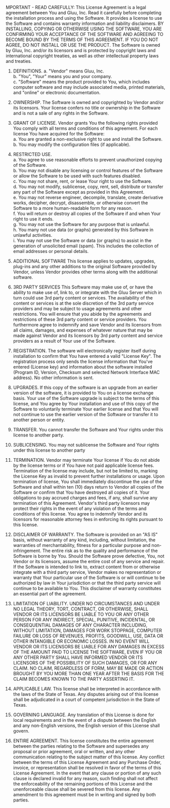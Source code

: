 MPORTANT - READ CAREFULLY: This License Agreement is a legal agreement between You and Gluu, Inc. Read it carefully before completing the installation process and using the Software. It provides a license to use the Software and contains warranty information and liability disclaimers. BY INSTALLING, COPYING OR OTHERWISE USING THE SOFTWARE, YOU ARE CONFIRMING YOUR ACCEPTANCE OF THE SOFTWARE AND AGREEING TO BECOME BOUND BY THE TERMS OF THIS AGREEMENT. IF YOU DO NOT AGREE, DO NOT INSTALL OR USE THE PRODUCT. The Software is owned by Gluu, Inc. and/or its licensors and is protected by copyright laws and international copyright treaties, as well as other intellectual property laws and treaties. 

1. DEFINITIONS.
 a. "Vendor" means Gluu, Inc.    
 b. "You", "Your" means you and your company.     
 c. "Software" means the product provided to You, which includes computer software and may include associated media, printed materials, and "online" or electronic documentation.      

2. OWNERSHIP. The Software is owned and copyrighted by Vendor and/or its licensors. Your license confers no title or ownership in the Software and is not a sale of any rights in the Software.

3. GRANT OF LICENSE. Vendor grants You the following rights provided You comply with all terms and conditions of this agreement. For each license You have acquired for the Software:     
 a. You are granted a non-exclusive right to use and install the Software.     
 b. You may modify the configuration files (if applicable).     

4. RESTRICTED USE.    
 a. You agree to use reasonable efforts to prevent unauthorized copying of the Software.     
 b. You may not disable any licensing or control features of the Software or allow the Software to be used with such features disabled.     
 c. You may not share, rent, or lease Your right to use the Software.     
 d. You may not modify, sublicense, copy, rent, sell, distribute or transfer any part of the Software except as provided in this Agreement.     
 e. You may not reverse engineer, decompile, translate, create derivative works, decipher, decrypt, disassemble, or otherwise convert the Software to a more human-readable form for any reason.     
 f. You will return or destroy all copies of the Software if and when Your right to use it ends.    
 g. You may not use the Software for any purpose that is unlawful.     
 h. You many not use data (or graphs) generated by this Software in unlawful activities.    
 i. You may not use the Software or data (or graphs) to assist in the generation of unsolicited email (spam). This includes the collection of email addresses or personal details.    

5. ADDITIONAL SOFTWARE This license applies to updates, upgrades, plug-ins and any other additions to the original Software provided by Vendor, unless Vendor provides other terms along with the additional software.

6. 3RD PARTY SERVICES This Software may make use of, or have the ability to make use of, link to, or integrate with the Gluu Server which in turn could use 3rd party content or services. The availability of the content or services is at the sole discretion of the 3rd party service providers and may be subject to usage agreements and other restrictions. You will ensure that you abide by the agreements and restrictions of these 3rd party content or service providers. You furthermore agree to indemnify and save Vendor and its licensors from all claims, damages, and expenses of whatever nature that may be made against Vendor and its licensors by 3rd party content and service providers as a result of Your use of the Software.

7. REGISTRATION. The software will electronically register itself during installation to confirm that You have entered a valid "License Key". The registration process only sends the license information that You've entered (License key) and information about the software installed (Program ID, Version, Checksum and selected Network Interface MAC address). No other information is sent.

8. UPGRADES. If this copy of the software is an upgrade from an earlier version of the software, it is provided to You on a license exchange basis. Your use of the Software upgrade is subject to the terms of this license, and You agree by Your installation and use of this copy of the Software to voluntarily terminate Your earlier license and that You will not continue to use the earlier version of the Software or transfer it to another person or entity.

9. TRANSFER. You cannot transfer the Software and Your rights under this license to another party.

10. SUBLICENSING. You may not sublicense the Software and Your rights under this license to another party

11. TERMINATION. Vendor may terminate Your license if You do not abide by the license terms or if You have not paid applicable license fees. Termination of the license may include, but not be limited to, marking the License Key as invalid to prevent further installations or usage. Upon termination of license, You shall immediately discontinue the use of the Software and shall within ten (10) days return to Vendor all copies of the Software or confirm that You have destroyed all copies of it. Your obligations to pay accrued charges and fees, if any, shall survive any termination of this Agreement. Vendor's third party licensors may protect their rights in the event of any violation of the terms and conditions of this license. You agree to indemnify Vendor and its licensors for reasonable attorney fees in enforcing its rights pursuant to this license.

12. DISCLAIMER OF WARRANTY. The Software is provided on an "AS IS" basis, without warranty of any kind, including, without limitation, the warranties of merchantability, fitness for a particular purpose and non- infringement. The entire risk as to the quality and performance of the Software is borne by You. Should the Software prove defective, You, not Vendor or its licensors, assume the entire cost of any service and repair. If the Software is intended to link to, extract content from or otherwise integrate with a third party service, Vendor makes no representation or warranty that Your particular use of the Software is or will continue to be authorized by law in Your jurisdiction or that the third party service will continue to be available to You. This disclaimer of warranty constitutes an essential part of the agreement.

13. LIMITATION OF LIABILITY. UNDER NO CIRCUMSTANCES AND UNDER NO LEGAL THEORY, TORT, CONTRACT, OR OTHERWISE, SHALL VENDOR OR ITS LICENSORS BE LIABLE TO YOU OR ANY OTHER PERSON FOR ANY INDIRECT, SPECIAL, PUNITIVE, INCIDENTAL, OR CONSEQUENTIAL DAMAGES OF ANY CHARACTER INCLUDING, WITHOUT LIMITATION, DAMAGES FOR WORK STOPPAGE, COMPUTER FAILURE OR LOSS OF REVENUES, PROFITS, GOODWILL, USE, DATA OR OTHER INTANGIBLE OR ECONOMIC LOSSES. IN NO EVENT WILL VENDOR OR ITS LICENSORS BE LIABLE FOR ANY DAMAGES IN EXCESS OF THE AMOUNT PAID TO LICENSE THE SOFTWARE, EVEN IF YOU OR ANY OTHER PARTY SHALL HAVE INFORMED VENDOR OR ITS LICENSORS OF THE POSSIBILITY OF SUCH DAMAGES, OR FOR ANY CLAIM. NO CLAIM, REGARDLESS OF FORM, MAY BE MADE OR ACTION BROUGHT BY YOU MORE THAN ONE YEAR AFTER THE BASIS FOR THE CLAIM BECOMES KNOWN TO THE PARTY ASSERTING IT.

14. APPLICABLE LAW. This license shall be interpreted in accordance with the laws of the State of Texas. Any disputes arising out of this license shall be adjudicated in a court of competent jurisdiction in the State of Texas.

15. GOVERNING LANGUAGE. Any translation of this License is done for local requirements and in the event of a dispute between the English and any non-English versions, the English version of this License shall govern.

16. ENTIRE AGREEMENT. This license constitutes the entire agreement between the parties relating to the Software and supersedes any proposal or prior agreement, oral or written, and any other communication relating to the subject matter of this license. Any conflict between the terms of this License Agreement and any Purchase Order, invoice, or representation shall be resolved in favor of the terms of this License Agreement. In the event that any clause or portion of any such clause is declared invalid for any reason, such finding shall not affect the enforceability of the remaining portions of this License and the unenforceable clause shall be severed from this license. Any amendment to this agreement must be in writing and signed by both parties.

 
